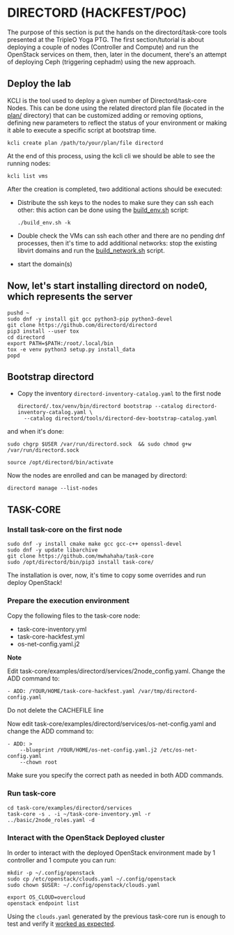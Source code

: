 DIRECTORD (HACKFEST/POC)
========================

The purpose of this section is put the hands on the directord/task-core tools presented at the TripleO Yoga PTG.
The first section/tutorial is about deploying a couple of nodes (Controller and Compute) and run the OpenStack
services on them, then, later in the document, there's an attempt of deploying Ceph (triggering cephadm) using
the new approach.

## Deploy the lab


KCLI is the tool used to deploy a given number of Directord/task-core Nodes. This can be done using the related
directord plan file (located in the [plan/](https://github.com/fmount/tripleo-xena/tree/master/cephadm_deploy/directord/plan/)
directory) that can be customized adding or removing options, defining new parameters to reflect
the status of your environment or making it able to execute a specific script at bootstrap time.

    kcli create plan /path/to/your/plan/file directord

At the end of this process, using the kcli cli we should be able to see the running nodes:

    kcli list vms

After the creation is completed, two additional actions should be executed:

* Distribute the ssh keys to the nodes to make sure they can ssh each other: this action can be done using the
  [build_env.sh](https://github.com/fmount/tripleo-xena/tree/master/cephadm_deploy/build_env.sh) script:

    ```
    ./build_env.sh -k
    ```


* Double check the VMs can ssh each other and there are no pending dnf processes, then it's time to add additional
  networks: stop the existing libvirt domains and run the [build_network.sh](https://github.com/fmount/tripleo-xena/tree/master/cephadm_deploy/directord/build_network.sh) script.

* start the domain(s)


## Now, let's start installing directord on node0, which represents the server

    pushd ~
    sudo dnf -y install git gcc python3-pip python3-devel
    git clone https://github.com/directord/directord
    pip3 install --user tox
    cd directord
    export PATH=$PATH:/root/.local/bin
    tox -e venv python3 setup.py install_data
    popd


## Bootstrap directord

* Copy the inventory `directord-inventory-catalog.yaml` to the first node

    ```
    directord/.tox/venv/bin/directord bootstrap --catalog directord-inventory-catalog.yaml \
      --catalog directord/tools/directord-dev-bootstrap-catalog.yaml
    ```


and when it's done:

    sudo chgrp $USER /var/run/directord.sock  && sudo chmod g+w /var/run/directord.sock

    source /opt/directord/bin/activate

Now the nodes are enrolled and can be managed by directord:

    directord manage --list-nodes


## TASK-CORE

### Install task-core on the first node

    sudo dnf -y install cmake make gcc gcc-c++ openssl-devel
    sudo dnf -y update libarchive
    git clone https://github.com/mwhahaha/task-core
    sudo /opt/directord/bin/pip3 install task-core/


The installation is over, now, it's time to copy some overrides and run deploy OpenStack!

### Prepare the execution environment

Copy the following files to the task-core node:

* task-core-inventory.yml
* task-core-hackfest.yml
* os-net-config.yaml.j2

**Note**

Edit task-core/examples/directord/services/2node_config.yaml. Change the ADD command to:

    - ADD: /YOUR/HOME/task-core-hackfest.yaml /var/tmp/directord-config.yaml

Do not delete the CACHEFILE line

Now edit task-core/examples/directord/services/os-net-config.yaml and change the ADD command to:

    - ADD: >
        --blueprint /YOUR/HOME/os-net-config.yaml.j2 /etc/os-net-config.yaml
        --chown root

Make sure you specify the correct path as needed in both ADD commands.

### Run task-core

    cd task-core/examples/directord/services
    task-core -s . -i ~/task-core-inventory.yml -r ../basic/2node_roles.yaml -d

### Interact with the OpenStack Deployed cluster

In order to interact with the deployed OpenStack environment made by 1 controller and 1 compute
you can run:

    mkdir -p ~/.config/openstack
    sudo cp /etc/openstack/clouds.yaml ~/.config/openstack
    sudo chown $USER: ~/.config/openstack/clouds.yaml

    export OS_CLOUD=overcloud
    openstack endpoint list

Using the `clouds.yaml` generated by the previous task-core run is enough to test and verify it
[worked as expected](https://paste.opendev.org/show/810065).
